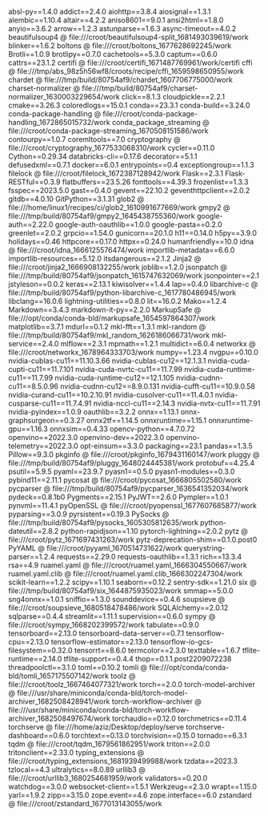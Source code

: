 absl-py==1.4.0
addict==2.4.0
aiohttp==3.8.4
aiosignal==1.3.1
alembic==1.10.4
altair==4.2.2
aniso8601==9.0.1
ansi2html==1.8.0
anyio==3.6.2
arrow==1.2.3
astunparse==1.6.3
async-timeout==4.0.2
beautifulsoup4 @ file:///croot/beautifulsoup4-split_1681493039619/work
blinker==1.6.2
boltons @ file:///croot/boltons_1677628692245/work
Brotli==1.0.9
brotlipy==0.7.0
cachetools==5.3.0
captum==0.6.0
cattrs==23.1.2
certifi @ file:///croot/certifi_1671487769961/work/certifi
cffi @ file:///tmp/abs_98z5h56wf8/croots/recipe/cffi_1659598650955/work
chardet @ file:///tmp/build/80754af9/chardet_1607706775000/work
charset-normalizer @ file:///tmp/build/80754af9/charset-normalizer_1630003229654/work
click==8.1.3
cloudpickle==2.2.1
cmake==3.26.3
coloredlogs==15.0.1
conda==23.3.1
conda-build==3.24.0
conda-package-handling @ file:///croot/conda-package-handling_1672865015732/work
conda_package_streaming @ file:///croot/conda-package-streaming_1670508151586/work
contourpy==1.0.7
coremltools==7.0
cryptography @ file:///croot/cryptography_1677533068310/work
cycler==0.11.0
Cython==0.29.34
databricks-cli==0.17.6
decorator==5.1.1
defusedxml==0.7.1
docker==6.0.1
entrypoints==0.4
exceptiongroup==1.1.3
filelock @ file:///croot/filelock_1672387128942/work
Flask==2.3.1
Flask-RESTful==0.3.9
flatbuffers==23.5.26
fonttools==4.39.3
frozenlist==1.3.3
fsspec==2023.5.0
gast==0.4.0
gevent==22.10.2
geventhttpclient==2.0.2
gitdb==4.0.10
GitPython==3.1.31
glob2 @ file:///home/linux1/recipes/ci/glob2_1610991677669/work
gmpy2 @ file:///tmp/build/80754af9/gmpy2_1645438755360/work
google-auth==2.22.0
google-auth-oauthlib==1.0.0
google-pasta==0.2.0
greenlet==2.0.2
grpcio==1.54.0
gunicorn==20.1.0
h11==0.14.0
h5py==3.9.0
holidays==0.46
httpcore==0.17.0
httpx==0.24.0
humanfriendly==10.0
idna @ file:///croot/idna_1666125576474/work
importlib-metadata==6.6.0
importlib-resources==5.12.0
itsdangerous==2.1.2
Jinja2 @ file:///croot/jinja2_1666908132255/work
joblib==1.2.0
jsonpatch @ file:///tmp/build/80754af9/jsonpatch_1615747632069/work
jsonpointer==2.1
jstyleson==0.0.2
keras==2.13.1
kiwisolver==1.4.4
lap==0.4.0
libarchive-c @ file:///tmp/build/80754af9/python-libarchive-c_1617780486945/work
libclang==16.0.6
lightning-utilities==0.8.0
lit==16.0.2
Mako==1.2.4
Markdown==3.4.3
markdown-it-py==2.2.0
MarkupSafe @ file:///opt/conda/conda-bld/markupsafe_1654597864307/work
matplotlib==3.7.1
mdurl==0.1.2
mkl-fft==1.3.1
mkl-random @ file:///tmp/build/80754af9/mkl_random_1626186066731/work
mkl-service==2.4.0
mlflow==2.3.1
mpmath==1.2.1
multidict==6.0.4
networkx @ file:///croot/networkx_1678964333703/work
numpy==1.23.4
nvgpu==0.10.0
nvidia-cublas-cu11==11.10.3.66
nvidia-cublas-cu12==12.1.3.1
nvidia-cuda-cupti-cu11==11.7.101
nvidia-cuda-nvrtc-cu11==11.7.99
nvidia-cuda-runtime-cu11==11.7.99
nvidia-cuda-runtime-cu12==12.1.105
nvidia-cudnn-cu11==8.5.0.96
nvidia-cudnn-cu12==8.9.0.131
nvidia-cufft-cu11==10.9.0.58
nvidia-curand-cu11==10.2.10.91
nvidia-cusolver-cu11==11.4.0.1
nvidia-cusparse-cu11==11.7.4.91
nvidia-nccl-cu11==2.14.3
nvidia-nvtx-cu11==11.7.91
nvidia-pyindex==1.0.9
oauthlib==3.2.2
onnx==1.13.1
onnx-graphsurgeon==0.3.27
onnx2tf==1.14.5
onnxruntime==1.15.1
onnxruntime-gpu==1.16.3
onnxsim==0.4.33
opencv-python==4.7.0.72
openvino==2022.3.0
openvino-dev==2022.3.0
openvino-telemetry==2022.3.0
opt-einsum==3.3.0
packaging==23.1
pandas==1.3.5
Pillow==9.3.0
pkginfo @ file:///croot/pkginfo_1679431160147/work
pluggy @ file:///tmp/build/80754af9/pluggy_1648024445381/work
protobuf==4.25.4
psutil==5.9.5
pyaml==23.9.7
pyasn1==0.5.0
pyasn1-modules==0.3.0
pybind11==2.11.1
pycosat @ file:///croot/pycosat_1666805502580/work
pycparser @ file:///tmp/build/80754af9/pycparser_1636541352034/work
pydeck==0.8.1b0
Pygments==2.15.1
PyJWT==2.6.0
Pympler==1.0.1
pynvml==11.4.1
pyOpenSSL @ file:///croot/pyopenssl_1677607685877/work
pyparsing==3.0.9
pyrsistent==0.19.3
PySocks @ file:///tmp/build/80754af9/pysocks_1605305812635/work
python-dateutil==2.8.2
python-rapidjson==1.10
pytorch-lightning==2.0.2
pytz @ file:///croot/pytz_1671697431263/work
pytz-deprecation-shim==0.1.0.post0
PyYAML @ file:///croot/pyyaml_1670514731622/work
querystring-parser==1.2.4
requests==2.29.0
requests-oauthlib==1.3.1
rich==13.3.4
rsa==4.9
ruamel.yaml @ file:///croot/ruamel.yaml_1666304550667/work
ruamel.yaml.clib @ file:///croot/ruamel.yaml.clib_1666302247304/work
scikit-learn==1.2.2
scipy==1.10.1
seaborn==0.12.2
sentry-sdk==1.21.0
six @ file:///tmp/build/80754af9/six_1644875935023/work
smmap==5.0.0
sng4onnx==1.0.1
sniffio==1.3.0
sounddevice==0.4.6
soupsieve @ file:///croot/soupsieve_1680518478486/work
SQLAlchemy==2.0.12
sqlparse==0.4.4
streamlit==1.11.1
supervision==0.6.0
sympy @ file:///croot/sympy_1668202399572/work
tabulate==0.9.0
tensorboard==2.13.0
tensorboard-data-server==0.7.1
tensorflow-cpu==2.13.0
tensorflow-estimator==2.13.0
tensorflow-io-gcs-filesystem==0.32.0
tensorrt==8.6.0
termcolor==2.3.0
texttable==1.6.7
tflite-runtime==2.14.0
tflite-support==0.4.4
thop==0.1.1.post2209072238
threadpoolctl==3.1.0
toml==0.10.2
tomli @ file:///opt/conda/conda-bld/tomli_1657175507142/work
toolz @ file:///croot/toolz_1667464077321/work
torch==2.0.0
torch-model-archiver @ file:///usr/share/miniconda/conda-bld/torch-model-archiver_1682508428941/work
torch-workflow-archiver @ file:///usr/share/miniconda/conda-bld/torch-workflow-archiver_1682508497674/work
torchaudio==0.12.0
torchmetrics==0.11.4
torchserve @ file:///home/aziz/Desktop/deploy/serve
torchserve-dashboard==0.6.0
torchtext==0.13.0
torchvision==0.15.0
tornado==6.3.1
tqdm @ file:///croot/tqdm_1679561862951/work
triton==2.0.0
tritonclient==2.33.0
typing_extensions @ file:///croot/typing_extensions_1681939499988/work
tzdata==2023.3
tzlocal==4.3
ultralytics==8.0.89
urllib3 @ file:///croot/urllib3_1680254681959/work
validators==0.20.0
watchdog==3.0.0
websocket-client==1.5.1
Werkzeug==2.3.0
wrapt==1.15.0
yarl==1.9.2
zipp==3.15.0
zope.event==4.6
zope.interface==6.0
zstandard @ file:///croot/zstandard_1677013143055/work
